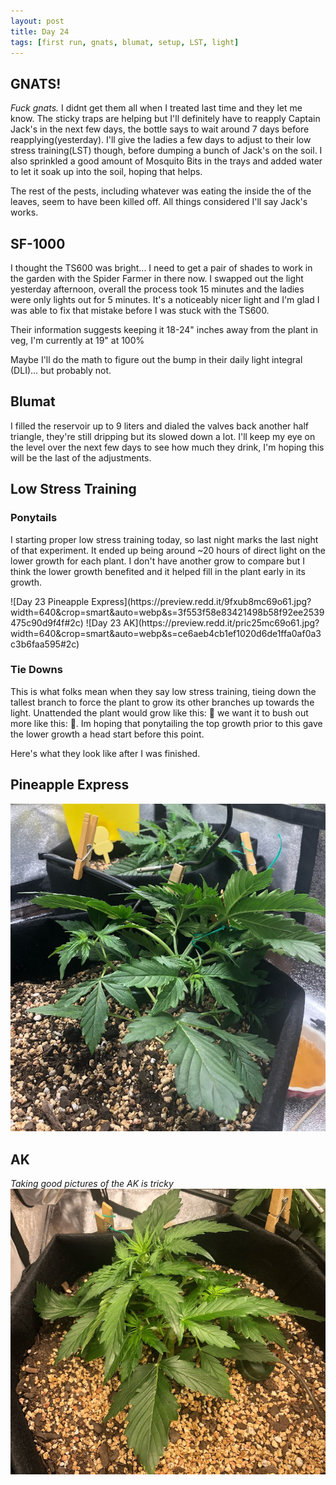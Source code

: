 ```yaml
---
layout: post
title: Day 24
tags: [first run, gnats, blumat, setup, LST, light]
---
```


## GNATS!

<i class="organge">Fuck gnats.</i> I didnt get them all when I treated last time and they let me know. The sticky traps are helping but I'll definitely have to reapply Captain Jack's in the next few days, the bottle says to wait around 7 days before reapplying(yesterday). I'll give the ladies a few days to adjust to their low stress training(LST) though, before dumping a bunch of Jack's on the soil. I also sprinkled a good amount of Mosquito Bits in the trays and added water to let it soak up into the soil, hoping that helps.

The rest of the pests, including whatever was eating the inside the of the leaves, seem to have been killed off. All things considered I'll say Jack's works.

## SF-1000

I thought the TS600 was bright... I need to get a pair of shades to work in the garden with the Spider Farmer in there now. I swapped out the light yesterday afternoon, overall the process took 15 minutes and the ladies were only lights out for 5 minutes. It's a noticeably nicer light and I'm glad I was able to fix that mistake before I was stuck with the TS600. 

Their information suggests keeping it 18-24" inches away from the plant in veg, I'm currently at 19" at 100%

Maybe I'll do the math to figure out the bump in their daily light integral (DLI)... but probably not.

## Blumat

I filled the reservoir up to 9 liters and dialed the valves back another half triangle, they're still dripping but its slowed down a lot. I'll keep my eye on the level over the next few days to see how much they drink, I'm hoping this will be the last of the adjustments.

## Low Stress Training

### Ponytails

I starting proper low stress training today, so last night marks the last night of that experiment. It ended up being around ~20 hours of direct light on the lower growth for each plant. I don't have another grow to compare but I think the lower growth benefited and it helped fill in the plant early in its growth.

<span class="pic-row">
![Day 23 Pineapple Express](https://preview.redd.it/9fxub8mc69o61.jpg?width=640&crop=smart&auto=webp&s=3f553f58e83421498b58f92ee2539475c90d9f4f#2c)
![Day 23 AK](https://preview.redd.it/pric25mc69o61.jpg?width=640&crop=smart&auto=webp&s=ce6aeb4cb1ef1020d6de1ffa0af0a3c3b6faa595#2c)
</span>

### Tie Downs

This is what folks mean when they say low stress training, tieing down the tallest branch to force the plant to grow its other branches up towards the light. Unattended the plant would grow like this: 🌲 we want it to bush out more like this: 🌳. Im hoping that ponytailing the top growth prior to this gave the lower growth a head start before this point. 

Here's what they look like after I was finished.

## Pineapple Express

![Day 24 Pineapple](../public/images/first-run/day24-pineapple.jpeg#75)

## AK

_Taking good pictures of the AK is tricky_
![Day 24 AK](../public/images/first-run/day24-ak.jpeg#75)
